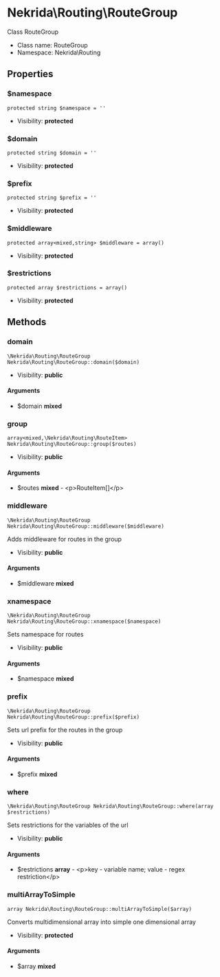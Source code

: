Nekrida\Routing\RouteGroup
===============

Class RouteGroup




* Class name: RouteGroup
* Namespace: Nekrida\Routing





Properties
----------


### $namespace

    protected string $namespace = ''





* Visibility: **protected**


### $domain

    protected string $domain = ''





* Visibility: **protected**


### $prefix

    protected string $prefix = ''





* Visibility: **protected**


### $middleware

    protected array<mixed,string> $middleware = array()





* Visibility: **protected**


### $restrictions

    protected array $restrictions = array()





* Visibility: **protected**


Methods
-------


### domain

    \Nekrida\Routing\RouteGroup Nekrida\Routing\RouteGroup::domain($domain)





* Visibility: **public**


#### Arguments
* $domain **mixed**



### group

    array<mixed,\Nekrida\Routing\RouteItem> Nekrida\Routing\RouteGroup::group($routes)





* Visibility: **public**


#### Arguments
* $routes **mixed** - &lt;p&gt;RouteItem[]&lt;/p&gt;



### middleware

    \Nekrida\Routing\RouteGroup Nekrida\Routing\RouteGroup::middleware($middleware)

Adds middleware for routes in the group



* Visibility: **public**


#### Arguments
* $middleware **mixed**



### xnamespace

    \Nekrida\Routing\RouteGroup Nekrida\Routing\RouteGroup::xnamespace($namespace)

Sets namespace for routes



* Visibility: **public**


#### Arguments
* $namespace **mixed**



### prefix

    \Nekrida\Routing\RouteGroup Nekrida\Routing\RouteGroup::prefix($prefix)

Sets url prefix for the routes in the group



* Visibility: **public**


#### Arguments
* $prefix **mixed**



### where

    \Nekrida\Routing\RouteGroup Nekrida\Routing\RouteGroup::where(array $restrictions)

Sets restrictions for the variables of the url



* Visibility: **public**


#### Arguments
* $restrictions **array** - &lt;p&gt;key - variable name; value - regex restriction&lt;/p&gt;



### multiArrayToSimple

    array Nekrida\Routing\RouteGroup::multiArrayToSimple($array)

Converts multidimensional array into simple one dimensional array



* Visibility: **protected**


#### Arguments
* $array **mixed**


